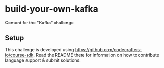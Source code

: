 # build-your-own-kafka

Content for the "Kafka" challenge

## Setup

This challenge is developed using https://github.com/codecrafters-io/course-sdk. Read the README there for information
on how to contribute language support & submit solutions.